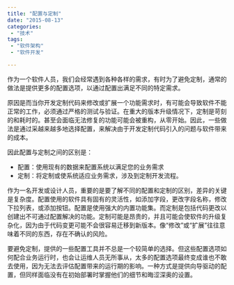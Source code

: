 ```yaml
---
title: "配置与定制"
date: "2015-08-13"
categories:
 - "技术"
tags:
 - "软件架构"
 - "软件开发"

---
```


作为一个软件人员，我们会经常遇到各种各样的需求，有时为了避免定制，通常的做法是提供更多的配置选项，以通过配置出满足不同的特定需求。

原因是而当你开发定制代码来修改或扩展一个功能需求时，有可能会导致软件不能正常的工作，必须通过严格的测试与验证。在重大的版本升级情况下，定制是苛刻的和耗时的。甚至会面临无法修复的功能可能会被重构，从零开始。因此，一些做法是通过采越来越多地选择配置，来解决由于开发定制代码引入的问题与软件带来的成本。

因此配置与定制之间的区别是：

  - 配置：使用现有的数据来配置系统以满足您的业务需求
  - 定制：将定制或使系统适应业务需求，涉及到定制开发流程。
<!--more-->
作为一名开发或设计人员，重要的是要了解不同的配置和定制的区别，差异的关键是复杂度。配置使用的软件具有固有的灵活性，如添加字段，更改字段名称，修改下拉列表，或添加按钮。配置是使用强大的内置功能集。而定制是包括代码更改以创建出不可通过配置解决的功能。定制可能是昂贵的，并且可能会使软件的升级复杂化，因为由于代码变更可能不会很容易迁移到新版本。像“修改”或“扩展”往往意味着不同的东西，存在不确认的风险。

要避免定制，提供的一些配置工具并不总是一个较简单的选择。但这些配置选项如何配合业务运行时，也会让运维人员无所事从，太多的配置选项最终变成谁也不敢去使用，因为无法去评估配置带来的运行期的影响。一种方式是提供向导驱动的配置，但同样面临没有在初始部署时掌握他们的细节和晦涩深奥的设置。
